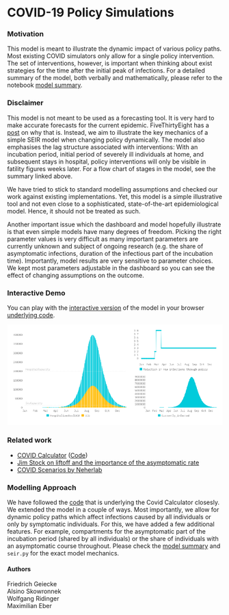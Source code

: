 # COVID-19 Policy Simulations

### Motivation
This model is meant to illustrate the dynamic impact of various policy paths. Most existing COVID simulators only allow for a single policy intervention. The set of interventions, however, is important when thinking about exist strategies for the time after the initial peak of infections. For a detailed summary of the model, both verbally and mathematically, please refer to the notebook [model summary](https://github.com/maximilianeber/covid/blob/master/documentation/summary.ipynb).

### Disclaimer
This model is not meant to be used as a forecasting tool. It is very hard to make accurate forecasts for the current epidemic. FiveThirtyEight has a [post](https://fivethirtyeight.com/features/why-its-so-freaking-hard-to-make-a-good-covid-19-model) on why that is. Instead, we aim to illustrate the key mechanics of a simple SEIR model when changing policy dynamically. The model also emphasises the lag structure associated with interventions: With an incubation period, initial period of severely ill individuals at home, and subsequent stays in hospital, policy interventions will only be visible in fatility figures weeks later. For a flow chart of stages in the model, see the summary linked above.

We have tried to stick to standard modelling assumptions and checked our work against existing implementations. Yet, this model is a simple illustrative tool and not even close to a sophisticated, state-of-the-art epidemiological model. Hence, it should not be treated as such.

Another important issue which the dashboard and model hopefully illustrate is that even simple models have many degrees of freedom. Picking the right parameter values is very difficult as many important parameters are currently unknown and subject of ongoing research (e.g. the share of asymptomatic infections, duration of the infectious part of the incubation time). Importantly, model results are very sensitive to parameter choices. We kept most parameters adjustable in the dashboard so you can see the effect of changing assumptions on the outcome.

### Interactive Demo
You can play with the [interactive version](https://covid19-scenarios.netlify.com) of the model in your browser [underlying code](https://github.com/alsino/corona-impact-analysis).

[![Image of Interactive Demo](demo.png)](https://covid19-scenarios.netlify.com)

### Related work
* [COVID Calculator](http://gabgoh.github.io/COVID/) ([Code](https://github.com/gabgoh/epcalc/blob/master/src/App.svelte))
* [Jim Stock on liftoff and the importance of the asymptomatic rate](https://drive.google.com/file/d/12MV466ZZy5xHir4xdPhoTrL1oO8CbZU-/view)
* [COVID Scenarios by Neherlab](https://neherlab.org/covid19/)

### Modelling Approach
We have followed the [code](https://github.com/gabgoh/epcalc/blob/master/src/App.svelte) that is underlying the Covid Calculator closesly. We extended the model in a couple of ways. Most importantly, we allow for dynamic policy paths which affect infections caused by all individuals or only by symptomatic individuals. For this, we have added a few additional features. For example, compartments for the asymptomatic part of the incubation period (shared by all individuals) or the share of individuals with an asymptomatic course throughout. Please check the [model summary](https://github.com/maximilianeber/covid/blob/master/documentation/summary.ipynb) and `seir.py` for the exact model mechanics.

#### Authors
Friedrich Geiecke  
Alsino Skowronnek  
Wolfgang Ridinger  
Maximilian Eber  
